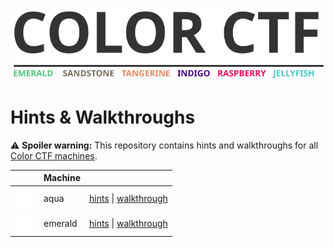 ![COLOR CTF](logo/logo.svg)

# Hints & Walkthroughs

⚠️ **Spoiler warning:** This repository contains hints and walkthroughs for all [Color CTF machines](https://github.com/bsamtleben/color-ctf).

| | Machine | |
| --- | --- | --- |
| ![aqua](logo/icons/aqua.svg) | aqua | [hints](machines/aqua/hints.md) \| [walkthrough](machines/aqua/walkthrough.md) |
| ![emerald](logo/icons/emerald.svg) | emerald | [hints](machines/emerald/hints.md) \| [walkthrough](machines/emerald/walkthrough.md) |
